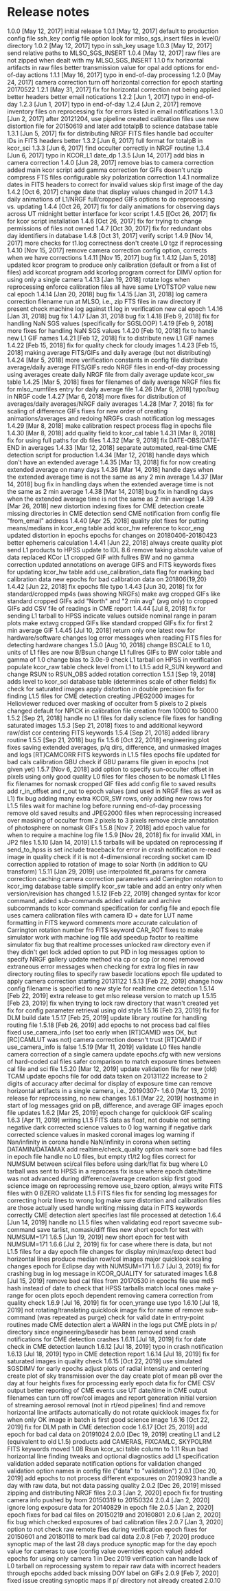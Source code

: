 # Release notes

1.0.0 [May 12, 2017]
  initial release
1.0.1 [May 12, 2017]
  default to production config file
  ssh_key config file option
  look for mlso_sgs_insert files in level0/ directory
1.0.2 [May 12, 2017]
  typo in ssh_key usage
1.0.3 [May 12, 2017]
  send relative paths to MLSO_SGS_INSERT
1.0.4 [May 12, 2017]
  raw files are not zipped when dealt with my MLSO_SGS_INSERT
1.1.0
  fix horizontal artifacts in raw files
  better transmission value for opal
  add options for end-of-day actions
1.1.1 [May 16, 2017]
  typo in end-of-day processing
1.2.0 [May 24, 2017]
  camera correction
  turn off horizontal correction for epoch starting 20170522
1.2.1 [May 31, 2017]
  fix for horizontal correction not being applied
  better headers
  better email notications
1.2.2 [Jun 1, 2017]
  typo in end-of-day
1.2.3 [Jun 1, 2017]
  typo in end-of-day
1.2.4 [Jun 2, 2017]
  remove inventory files on reprocessing
  fix for errors listed in email notifications
1.3.0 [Jun 2, 2017]
  after 20121204, use pipeline created calibration files
  use new distortion file for 20150619 and later
  add totalpB to science database table
1.3.1 [Jun 5, 2017]
  fix for distributing NRGF FITS files
  handle bad occulter IDs in FITS headers better
1.3.2 [Jun 6, 2017]
  full format for totalpB in kcor_sci
1.3.3 [Jun 6, 2017]
  find occulter correctly in NRGF routine
1.3.4 [Jun 6, 2017]
  typo in KCOR_L1 date_dp
1.3.5 [Jun 14, 2017]
  add bias in camera correction
1.4.0 [Jun 28, 2017]
  remove bias to camera correction
  added main kcor script
  add gamma correction for GIFs
  doesn't unzip compress FTS files
  configurable sky polarization correction
1.4.1
  normalize dates in FITS headers to correct for invalid values
  skip first image of the day
1.4.2 [Oct 6, 2017]
  change date that display values changed in 2017
1.4.3
  daily animations of L1/NRGF full/cropped GIFs
  options to do reprocessing vs. updating
1.4.4 [Oct 26, 2017]
  fix for daily animations for observing days across UT midnight
  better interface for kcor script
1.4.5 [[Oct 26, 2017]
  fix for kcor script installation
1.4.6 [Oct 26, 2017]
  fix for trying to change permissions of files not owned
1.4.7 [Oct 30, 2017]
  fix for redundant obs day identifiers in database
1.4.8 [Oct 31, 2017]
  verify script
1.4.9 [Nov 14, 2017]
  more checks for t1.log correctness
  don't create L0 tgz if reprocessing
1.4.10 [Nov 15, 2017]
  remove camera correction config option, corrects when we have corrections
1.4.11 [Nov 15, 2017]
  bug fix
1.4.12 [Jan 5, 2018]
  updated kcor program to produce only calibration (default or from a list of files)
  add kcorcat program
  add kcorlog program
  correct for DIMV
  option for using only a single camera
1.4.13 [Jan 19, 2018]
  rotate logs when reprocessing
  enforce calibration files all have same LYOTSTOP value
  new cal epoch
1.4.14 [Jan 20, 2018]
  bug fix
1.4.15 [Jan 31, 2018]
  log camera correction filename
  run at MLSO, i.e., zip FTS files in raw directory if present
  check machine log against t1.log in verification
  new cal epoch
1.4.16 [Jan 31, 2018]
  bug fix
1.4.17 [Jan 31, 2018
  bug fix
1.4.18 [Feb 9, 2018]
  fix for handling NaN SGS values (specifically for SGSLOOP)
1.4.19 [Feb 9, 2018]
  more fixes for handling NaN SGS values
1.4.20 [Feb 10, 2018]
  fix to handle new L1 GIF names
1.4.21 [Feb 12, 2018]
  fix to distribute new L1 GIF names
1.4.22 [Feb 15, 2018]
  fix for quality check for cloudy images
1.4.23 [Feb 15, 2018]
  making average FITS/GIFs and daily average (but not distributing)
1.4.24 [Mar 5, 2018]
  more verification constants in config file
  distribute average/daily average FITS/GIFs
  redo NRGF files in end-of-day processing using averages
  create daily NRGF file from daily average
  update kcor_sw table
1.4.25 [Mar 5, 2018]
  fixes for filenames of daily average NRGF files
  fix for mlso_numfiles entry for daily average file
1.4.26 [Mar 6, 2018]
  typo/bug in NRGF code
1.4.27 [Mar 6, 2018]
  more fixes for distribution of averages/daily averages/NRGF daily averages
1.4.28 [Mar 7, 2018]
  fix for scaling of difference GIFs
  fixes for new order of creating animations/averages and redoing NRGFs
  crash notification
  log messages
1.4.29 [Mar 8, 2018]
  make calibration respect process flag in epochs file
1.4.30 [Mar 8, 2018]
  add quality field to kcor_cal table
1.4.31 [Mar 8, 2018]
  fix for using full paths for db files
1.4.32 [Mar 9, 2018]
  fix DATE-OBS/DATE-END in averages
1.4.33 [Mar 12, 2018]
  separate automated, real-time CME detection script for production
1.4.34 [Mar 12, 2018]
  handle days which don't have an extended average
1.4.35 [Mar 13, 2018]
  fix for now creating extended average on many days
1.4.36 [Mar 14, 2018]
  handle days when the extended average time is not the same as any 2 min average
1.4.37 [Mar 14, 2018]
  bug fix in handling days when the extended average time is not the same as 2 min average
1.4.38 [Mar 14, 2018]
  bug fix in handling days when the extended average time is not the same as 2 min average
1.4.39 [Mar 26, 2018]
  new distortion
  indexing fixes for CME detection
  create missing directories in CME detection
  send CME notification from config file "from_email" address
1.4.40 [Apr 25, 2018]
  quality plot
  fixes for putting means/medians in kcor_eng table
  add kcor_hw reference to kcor_eng
  updated distortion in epochs
  epochs for changes on 20180406-20180423
  better ephemeris calculation
1.4.41 [Jun 22, 2018]
  always create quality plot
  send L1 products to HPSS
  update to IDL 8.6
  remove taking absolute value of data
  replaced KCor L1 cropped GIF with fullres BW and no gamma correction
  updated annotations on average GIFS and FITS keywords
  fixes for updating kcor_hw table
  add use_calibration_data flag for marking bad calibration data
  new epochs for bad calibration data on 201806{19,20}
1.4.42 [Jun 22, 2018]
  fix epochs file typo
1.4.43 [Jun 30, 2018]
  fix for standard/cropped mp4s (was showing NRGFs)
  make avg cropped GIFs like standard cropped GIFs
  add "North" and "2 min avg" (avg only) to cropped GIFs
  add CSV file of readings in CME report
1.4.44 [Jul 8, 2018]
  fix for sending L1 tarball to HPSS
  indicate values outside nominal range in param plots
  make extavg cropped GIFs like standard cropped GIFs
  fix for first 2 min average GIF
1.4.45 [Jul 10, 2018]
  return only one latest row for hardware/software changes
  log error messages when reading FITS files for detecting hardware changes
1.5.0 [Aug 10, 2018]
  change BSCALE to 1.0, units of L1 files are now B/Bsun
  change L1 fullres GIFs to BW color table and gamma of 1.0
  change bias to 3.0e-9
  check L1 tarball on HPSS in verification
  populate kcor_raw table
  check level from L1 to L1.5
  add R_SUN keyword and change RSUN to RSUN_OBS
  added rotation correction
1.5.1 [Sep 19, 2018]
  adds level to kcor_sci database table (determines scale of other fields)
  fix check for saturated images
  apply distortion in double precision
  fix for finding L1.5 files for CME detection
  creating JPEG2000 images for Helioviewer
  reduced over masking of occulter from 5 pixels to 2 pixels
  changed default for NPICK in calibration file creation from 10000 to 50000
1.5.2 [Sep 21, 2018]
  handle no L1 files for daily science file
  fixes for handling saturated images
1.5.3 [Sep 21, 2018]
  fixes to and additional keyword raw/dist cor centering FITS keywords
1.5.4 [Sep 21, 2018]
  added library routine
1.5.5 [Sep 21, 2018]
  bug fix
1.5.6 [Oct 22, 2018]
  engineering plot fixes
  saving extended averages, p/q dirs, difference, and unmasked images and logs
  [RT]CAMCORR FITS keywords in L1.5 files
  epochs file updated for bad cals
  calibration GBU check if GBU params file given in epochs (not given yet)
1.5.7 [Nov 6, 2018]
  add option to specify sun-occulter offset in pixels
  using only good quality L0 files for files chosen to be nomask L1 files
  fix filenames for nomask cropped GIF files
  add config file to saved results
  add r_in_offset and r_out to epoch values (and used in NRGF files as well as L1)
  fix bug adding many extra KCOR_SW rows, only adding new rows for L1.5 files
  wait for machine log before running end-of-day processing
  remove old saved results and JPEG2000 files when reprocessing
  increased over masking of occulter from 2 pixels to 3 pixels
  remove circle annotation of photosphere on nomask GIFs
1.5.8 [Nov 7, 2018]
  add epoch value for when to require a machine log file
1.5.9 [Nov 28, 2018]
  fix for invalid XML in JP2 files
1.5.10 [Jan 14, 2019]
  L1.5 tarballs will be updated on reprocessing if send_to_hpss is set
  include traceback for error in crash notification
  re-read image in quality check if it is not 4-dimensional
  recording socket cam ID
  correction applied to rotation of image to solar North (in addition to QU transform)
1.5.11 [Jan 29, 2019]
  use interpolated fit_params for camera correction
  caching camera correction parameters
  add Carrington rotation to kcor_img database table
  simplify kcor_sw table and add an entry only when version/revision has changed
1.5.12 [Feb 22, 2019]
  changed syntax for kcor command, added sub-commands
  added validate and archive subcommands to kcor command
  specification for config file and epoch file
  uses camera calibration files with camera ID + date for LUT name
  formatting in FITS keyword comments
  more accurate calculation of Carrington rotation number fro FITS keyword CAR_ROT
  fixes to make simulator work with machine log file
  add speedup factor to realtime simulator
  fix bug that realtime processes unlocked raw directory even if they didn't get lock
  added option to put PID in log messages
  option to specify NRGF gallery update method via cp or scp (or none)
  removed extraneous error messages when checking for extra log files in raw directory
  routing files to specify raw basedir locations
  epoch file updated to apply camera correction starting 20131122
1.5.13 [Feb 22, 2019]
  change how config filename is specified to new style for realtime cme detection
1.5.14 [Feb 22, 2019]
  extra release to get mlso release version to match up
1.5.15 [Feb 23, 2019]
  fix when trying to lock raw directory that wasn't created yet
  fix for config parameter retrieval using old style
1.5.16 [Feb 23, 2019]
  fix for DLM build date
1.5.17 [Feb 25, 2019]
  update library routine for handling routing file
1.5.18 [Feb 26, 2019]
  add epochs to not process bad cal files
  fixed use_camera_info (set too early when [RT]CAMID was OK, but [RC]CAMLUT was not)
  camera correction doesn't trust [RT]CAMID if use_camera_info is false
1.5.19 [Mar 11, 2019]
  validate L0 files
  handle camera correction of a single camera
  update epochs.cfg with new versions of hard-coded cal files
  safer comparison to match exposure times between cal file and sci file
1.5.20 [Mar 12, 2019]
  update validation file for new (old) TCAM
  update epochs file for odd data taken on 20131122
  increase to 2 digits of accuracy after decimal for display of exposure time
  can remove horizontal artifacts in a single camera, i.e., 20190307-
1.6.0 [Mar 13, 2019]
  release for reprocessing, no new changes
1.6.1 [Mar 22, 2019]
  hostname in start of log messages
  grid on pB, difference, and average GIF images
  epoch file updates
1.6.2 [Mar 25, 2019]
  epoch change for quicklook GIF scaling
1.6.3 [Apr 11, 2019]
  writing L1.5 FITS data as float, not double
  not setting negative dark corrected science values to 0
  log warning if negative dark corrected science values in masked coronal images
  log warning if Nan/infinity in corona
  handle NaN/infinity in corona when setting DATAMIN/DATAMAX
  add realtime/check_quality option
  mark some bad files in epoch file
  handle no L0 files, but empty t1/t2 log files
  correct for NUMSUM between sci/cal files before using dark/flat
  fix bug where L0 tarball was sent to HPSS in a reprocess
  fix issue where epoch date/time was not advanced during difference/average creation
  skip first good science image on reprocessing
  remove use_bzero option, always write FITS files with 0 BZERO
  validate L1.5 FITS files
  fix for sending log messages for correcting horiz lines to wrong log
  make sure distortion and calibration files are those actually used
  handle writing missing data in FITS keywords correctly
  CME detection alert specifies last file processed at detection
1.6.4 [Jun 14, 2019]
  handle no L1.5 files when validating
  eod report
  savecme sub-command
  save tarlist, nomask/diff files
  new short epoch for test with NUMSUM=171
1.6.5 [Jun 19, 2019]
  new short epoch for test with NUMSUM=171
1.6.6 [Jul 2, 2019]
  fix for case where there is data, but not L1.5 files for a day
  epoch file changes for display min/max/exp
  detect bad horizontal lines
  produce median row/col images
  major quicklook scaling changes
  epoch for Eclipse day with NUMSUM=171
1.6.7 [Jul 3, 2019]
  fix for crashing bug in log message in KCOR_QUALITY for saturated images
1.6.8 [Jul 15, 2019]
  remove bad cal files from 20170530 in epochs file
  use md5 hash instead of date to check that HPSS tarballs match local ones
  make y-range for ocen plots epoch dependent
  removing camera correction from quality check
1.6.9 [Jul 16, 2019]
  fix for ocen_yrange use typo
1.6.10 [Jul 18, 2019]
  not rotating/translating quicklook image
  fix for name of remove sub-command (was repeated as purge)
  check for valid date in entry-point routines
  made CME detection alert a WARN in the logs
  put CME plots in p/ directory since engineering/basedir has been removed
  send crash notifications for CME detection crashes
1.6.11 [Jul 18, 2019]
  fix for date check in CME detection launch
1.6.12 [Jul 18, 2019]
  typo in crash notification
1.6.13 [Jul 18, 2019]
  typo in CME detection report
1.6.14 [Jul 18, 2019]
  fix for saturated images in quality check
1.6.15 [Oct 22, 2019]
  use simulated SGSDIMV for early epochs
  adjust plots of radial intensity and centering
  create plot of sky transmission over the day
  create plot of mean pB over the day at four heights
  fixes for processing early epoch data
  fix for CME CSV output
  better reporting of CME events
  use UT date/time in CME output filenames
  can turn off row/col images and report generation
  initial version of streaming aerosol removal (not in rt/eod pipelines)
  find and remove horizontal line artifacts automatically
  do not rotate quicklook images
  fix for when only OK image in batch is first good science image
1.6.16 [Oct 22, 2019]
  fix for DLM path in CME detection code
1.6.17 [Oct 25, 2019]
  add epoch for bad cal data on 20191024
2.0.0 [Dec 19, 2019]
  creating L1 and L2 (equivalent to old L1.5) products
  add CAMERAS, FIXCAMLC, SKYPOLRM FITS keywords
  moved 1.08 Rsun kcor_sci table column to 1.11 Rsun
  bad horizontal line finding tweaks and optional diagnostics
  add L1 specification validation
  added separate notification options for validation
  changed validation option names in config file ("data" to "validation")
2.0.1 [Dec 20, 2019]
  add epochs to not process different exposures on 20190923
  handle a day with raw data, but not data passing quality
2.0.2 [Dec 26, 2019]
  missed zipping and distributing NRGF files
2.0.3 [Jan 2, 2020]
  epoch fix for trusting camera info pushed by from 20150319 to 20150324
2.0.4 [Jan 2, 2020]
  ignore long exposure data for 20140829 in epoch file
2.0.5 [Jan 2, 2020]
  epoch fixes for bad cal files on 20150219 and 20160801
2.0.6 [Jan 2, 2020]
  fix bug which checked exposures of bad calibration files
2.0.7 [Jan 3, 2020]
  option to not check raw remote files during verification
  epoch fixes for 20150601 and 20180118 to mark bad cal data
2.0.8 [Feb 7, 2020]
  produce synoptic map of the last 28 days
  produce synoptic map for the day
  epoch value for cameras to use (config value overrides epoch value)
  added epochs for using only camera 1 in Dec 2019
  verification can handle lack of L0 tarball on reprocessing
  system to repair raw data with incorrect headers through epochs
  added back missing DOY label on GIFs
2.0.9 [Feb 7, 2020]
  fixed issue creating synoptic maps if p/ directory not already created
2.0.10
